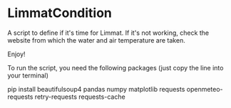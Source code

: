 # LimmatCondition
A script to define if it's time for Limmat.
If it's not working, check the website from which the water and air temperature are taken.

Enjoy!

To run the script, you need the following packages (just copy the line into your terminal)

pip install beautifulsoup4 pandas numpy matplotlib requests openmeteo-requests retry-requests requests-cache
